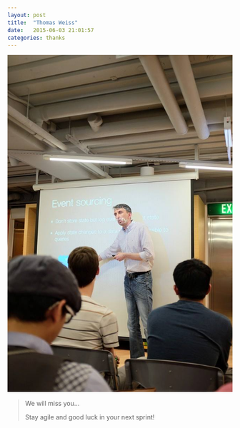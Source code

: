 ```yaml
---
layout: post
title:  "Thomas Weiss"
date:   2015-06-03 21:01:57
categories: thanks
---
```


![photo](/images/thomas-weiss.jpg)

> We will miss you...
>
> Stay agile and good luck in your next sprint!

